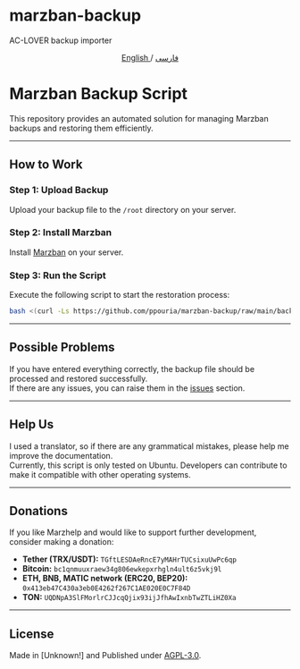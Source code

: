 # marzban-backup
AC-LOVER backup importer


<p align="center">
 <a href="./README.md">
 English
 </a>
 /
 <a href="./README-fa.md">
 فارسی
 </a>
</p>

# Marzban Backup Script

This repository provides an automated solution for managing Marzban backups and restoring them efficiently.

---

## How to Work

### Step 1: Upload Backup
Upload your backup file to the `/root` directory on your server.

### Step 2: Install Marzban
Install [Marzban](https://github.com/Gozargah/Marzban) on your server.

### Step 3: Run the Script
Execute the following script to start the restoration process:
```bash
bash <(curl -Ls https://github.com/ppouria/marzban-backup/raw/main/backup.sh)
```

---

## Possible Problems

If you have entered everything correctly, the backup file should be processed and restored successfully.  
If there are any issues, you can raise them in the [issues](https://github.com/ppouria/marzban-backup/issues) section.

---

## Help Us

I used a translator, so if there are any grammatical mistakes, please help me improve the documentation.  
Currently, this script is only tested on Ubuntu. Developers can contribute to make it compatible with other operating systems.

---

## Donations

If you like Marzhelp and would like to support further development, consider making a donation:

- **Tether (TRX/USDT):** `TGftLESDAeRncE7yMAHrTUCsixuUwPc6qp`
- **Bitcoin:** `bc1qnmuuxraew34g806ewkepxrhgln4ult6z5vkj9l`
- **ETH, BNB, MATIC network (ERC20, BEP20):** `0x413eb47C430a3eb0E4262f267C1AE020E0C7F84D`
- **TON:** `UQDNpA3SlFMorlrCJJcqQjix93ijJfhAwIxnbTwZTLiHZ0Xa`

---

## License

Made in [Unknown!] and Published under [AGPL-3.0](./LICENSE).

